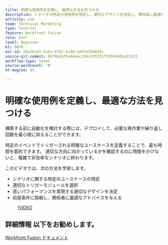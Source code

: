 ```yaml
---
title: 明確な使用例を定義し、最適な方法を見つける
description: シナリオの特定の使用例を特定し、適切なデザインを決定し、関係者に最適なアドバイスを提供する方法を説明します。 [!DNL Adobe Workfront Fusion].
activity: use
team: Technical Marketing
type: Tutorial
feature: Workfront Fusion
role: User
level: Beginner
kt: 9070
exl-id: 2be7bc61-5c63-47b2-b140-ad9352508d5c
source-git-commit: 96f963bf5a44eac234cbf9215f19f6dddbe23143
workflow-type: tm+mt
source-wordcount: '0'
ht-degree: 0%

---
```


# 明確な使用例を定義し、最適な方法を見つける

構築する前に自動化を検討する際には、デプロイして、必要な再作業や繰り返し回数を最小限に抑えることができます。

特定のイベントでトリガーされる明確なユースケースを定義することで、最も時間を節約できます。 適切な方向に向かっているかを確認するのに時間をかけないと、複雑で非効率なシナリオに終わります。

このビデオでは、次の方法を学習します。

* シナリオに関する特定のユースケースの特定
* 適切なトリガーモジュールを選択
* 高いパフォーマンスを実現する適切なデザインを決定
* 前提条件に挑戦し、関係者に最適なアドバイスを与える

>[!VIDEO](https://video.tv.adobe.com/v/335311/?quality=12)

## 詳細情報 以下をお勧めします。

[Workfront Fusion ドキュメント](https://experienceleague.adobe.com/docs/workfront/using/adobe-workfront-fusion/workfront-fusion-2.html?lang=en)
